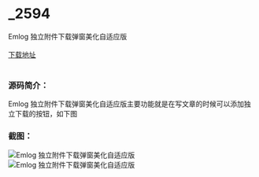 # _2594
Emlog 独立附件下载弹窗美化自适应版
<br/></br>
[下载地址](https://www.uuid2.com/2594.html "下载地址")
<br/></br>
<h3>源码简介：</h3>
<p>Emlog 独立附件下载弹窗美化自适应版主要功能就是在写文章的时候可以添加独立下载的按钮，如下图<p>
<h3>截图：</h3>
<img src="https://www.uuid2.com/wp-content/uploads/img/202105/39ed665303.jpg" alt="Emlog 独立附件下载弹窗美化自适应版"><img src="https://www.uuid2.com/wp-content/uploads/img/202105/39ed665675.jpg" alt="Emlog 独立附件下载弹窗美化自适应版">
